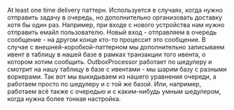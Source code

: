At least one time delivery паттерн. Используется в случаях, когда нужно отправить задачу в очередь, но дополнительно организовать доставку хотя бы один раз. Например, при входе с нового устройства нам нужно отправить емайл пользователю. Новый вход - отправляем в очередь сообщение - на другом конце кто-то процессит это сообщение. В случае с внешней-коробкой-паттерном мы дополнительно записываем ивент в таблицу в нашей базе в рамках транзакции того ивента, о котором хотим сообщить.  OutboxProcessor работает по шедулеру и смотрит на нашу таблицу в базе с ивентами - мы шарим базу с разными воркерами. Так вот мы выкидываем из нашего уравнения очереди, а работаем просто по шедулеру и с той же базой.
Или, например, работаем всё также с очередью и с каким-нибудь умным шедулером, когда нужна более тонкая настройка.
